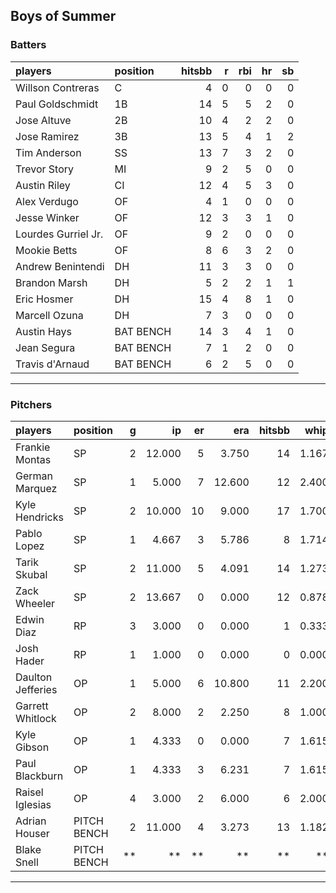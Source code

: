 ## Boys of Summer

### Batters

 
|players             |position  | hitsbb|  r| rbi| hr| sb| 
|:-------------------|:---------|------:|--:|---:|--:|--:| 
|Willson Contreras   |C         |      4|  0|   0|  0|  0| 
|Paul Goldschmidt    |1B        |     14|  5|   5|  2|  0| 
|Jose Altuve         |2B        |     10|  4|   2|  2|  0| 
|Jose Ramirez        |3B        |     13|  5|   4|  1|  2| 
|Tim Anderson        |SS        |     13|  7|   3|  2|  0| 
|Trevor Story        |MI        |      9|  2|   5|  0|  0| 
|Austin Riley        |CI        |     12|  4|   5|  3|  0| 
|Alex Verdugo        |OF        |      4|  1|   0|  0|  0| 
|Jesse Winker        |OF        |     12|  3|   3|  1|  0| 
|Lourdes Gurriel Jr. |OF        |      9|  2|   0|  0|  0| 
|Mookie Betts        |OF        |      8|  6|   3|  2|  0| 
|Andrew Benintendi   |DH        |     11|  3|   3|  0|  0| 
|Brandon Marsh       |DH        |      5|  2|   2|  1|  1| 
|Eric Hosmer         |DH        |     15|  4|   8|  1|  0| 
|Marcell Ozuna       |DH        |      7|  3|   0|  0|  0| 
|Austin Hays         |BAT BENCH |     14|  3|   4|  1|  0| 
|Jean Segura         |BAT BENCH |      7|  1|   2|  0|  0| 
|Travis d'Arnaud     |BAT BENCH |      6|  2|   5|  0|  0| 


* * *

### Pitchers

 
|players           |position    |  g|     ip| er|    era| hitsbb|  whip| so|  w| sv| 
|:-----------------|:-----------|--:|------:|--:|------:|------:|-----:|--:|--:|--:| 
|Frankie Montas    |SP          |  2| 12.000|  5|  3.750|     14| 1.167| 12|  0|  0| 
|German Marquez    |SP          |  1|  5.000|  7| 12.600|     12| 2.400|  5|  0|  0| 
|Kyle Hendricks    |SP          |  2| 10.000| 10|  9.000|     17| 1.700|  4|  0|  0| 
|Pablo Lopez       |SP          |  1|  4.667|  3|  5.786|      8| 1.714|  7|  0|  0| 
|Tarik Skubal      |SP          |  2| 11.000|  5|  4.091|     14| 1.273| 13|  0|  0| 
|Zack Wheeler      |SP          |  2| 13.667|  0|  0.000|     12| 0.878| 14|  1|  0| 
|Edwin Diaz        |RP          |  3|  3.000|  0|  0.000|      1| 0.333|  7|  0|  3| 
|Josh Hader        |RP          |  1|  1.000|  0|  0.000|      0| 0.000|  1|  0|  1| 
|Daulton Jefferies |OP          |  1|  5.000|  6| 10.800|     11| 2.200|  4|  0|  0| 
|Garrett Whitlock  |OP          |  2|  8.000|  2|  2.250|      8| 1.000| 11|  0|  0| 
|Kyle Gibson       |OP          |  1|  4.333|  0|  0.000|      7| 1.615|  3|  0|  0| 
|Paul Blackburn    |OP          |  1|  4.333|  3|  6.231|      7| 1.615|  5|  0|  0| 
|Raisel Iglesias   |OP          |  4|  3.000|  2|  6.000|      6| 2.000|  4|  0|  3| 
|Adrian Houser     |PITCH BENCH |  2| 11.000|  4|  3.273|     13| 1.182| 12|  2|  0| 
|Blake Snell       |PITCH BENCH | **|     **| **|     **|     **|    **| **| **| **| 


* * *


